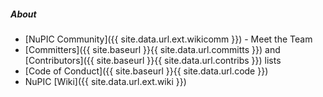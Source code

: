 ##### About

* <i></i> [NuPIC Community]({{ site.data.url.ext.wikicomm }}) - Meet the Team
* <i></i> [Committers]({{ site.baseurl }}{{ site.data.url.committs }}) and
  [Contributors]({{ site.baseurl }}{{ site.data.url.contribs }}) lists
* <i></i> [Code of Conduct]({{ site.baseurl }}{{ site.data.url.code }})
* <i class="fa-edit"></i> NuPIC [Wiki]({{ site.data.url.ext.wiki }})
